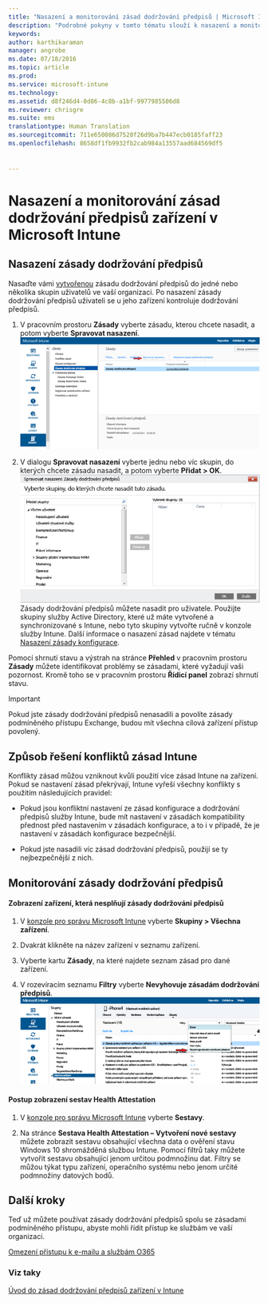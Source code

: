 ```yaml
---
title: "Nasazení a monitorování zásad dodržování předpisů | Microsoft Intune"
description: "Podrobné pokyny v tomto tématu slouží k nasazení a monitorování zásad dodržování předpisů pro zařízení."
keywords: 
author: karthikaraman
manager: angrobe
ms.date: 07/18/2016
ms.topic: article
ms.prod: 
ms.service: microsoft-intune
ms.technology: 
ms.assetid: d8f246d4-0d86-4c8b-a1bf-9977985506d8
ms.reviewer: chrisgre
ms.suite: ems
translationtype: Human Translation
ms.sourcegitcommit: 711e650086d7528f26d9ba7b447ecb0185faff23
ms.openlocfilehash: 8658df1fb9932fb2cab984a13557aad684569df5


---
```


# Nasazení a monitorování zásad dodržování předpisů zařízení v Microsoft Intune
## Nasazení zásady dodržování předpisů
Nasaďte vámi [vytvořenou](create-a-device-compliance-policy-in-microsoft-intune.md) zásadu dodržování předpisů do jedné nebo několika skupin uživatelů ve vaší organizaci. Po nasazení zásady dodržování předpisů uživateli se u jeho zařízení kontroluje dodržování předpisů.

1.  V pracovním prostoru **Zásady** vyberte zásadu, kterou chcete nasadit, a potom vyberte **Spravovat nasazení**.
![Snímek stránky zásad dodržování předpisů zobrazující možnosti nabídky Spravovat nasazení v horní části](./media/intune-sa-3c-deploy-compliance-policy2.png)

2.  V dialogu **Spravovat nasazení** vyberte jednu nebo víc skupin, do kterých chcete zásadu nasadit, a potom vyberte **Přidat > OK**.
![Snímek obrazovky dialogového okna Spravovat nasazení](./media/intune-sa-3d-deploy-compliance-policy3-Manage.png) Zásady dodržování předpisů můžete nasadit pro uživatele. Použijte skupiny služby Active Directory, které už máte vytvořené a synchronizované s Intune, nebo tyto skupiny vytvořte ručně v konzole služby Intune. Další informace o nasazení zásad najdete v tématu [Nasazení zásady konfigurace](manage-settings-and-features-on-your-devices-with-microsoft-intune-policies.md).

Pomocí shrnutí stavu a výstrah na stránce **Přehled** v pracovním prostoru **Zásady** můžete identifikovat problémy se zásadami, které vyžadují vaši pozornost. Kromě toho se v pracovním prostoru **Řídicí panel** zobrazí shrnutí stavu.

> [!IMPORTANT]
> Pokud jste zásady dodržování předpisů nenasadili a povolíte zásady podmíněného přístupu Exchange, budou mít všechna cílová zařízení přístup povolený.

## Způsob řešení konfliktů zásad Intune
Konflikty zásad můžou vzniknout kvůli použití více zásad Intune na zařízení. Pokud se nastavení zásad překrývají, Intune vyřeší všechny konflikty s použitím následujících pravidel:

-   Pokud jsou konfliktní nastavení ze zásad konfigurace a dodržování předpisů služby Intune, bude mít nastavení v zásadách kompatibility přednost před nastavením v zásadách konfigurace, a to i v případě, že je nastavení v zásadách konfigurace bezpečnější.

-   Pokud jste nasadili víc zásad dodržování předpisů, použijí se ty nejbezpečnější z nich.

## Monitorování zásady dodržování předpisů

#### Zobrazení zařízení, která nesplňují zásady dodržování předpisů

1.  V [konzole pro správu Microsoft Intune](https://manage.microsoft.com) vyberte **Skupiny > Všechna zařízení**.

2.  Dvakrát klikněte na název zařízení v seznamu zařízení.

3.  Vyberte kartu **Zásady**, na které najdete seznam zásad pro dané zařízení.

4.  V rozevíracím seznamu **Filtry** vyberte **Nevyhovuje zásadám dodržování předpisů**.
![Snímek obrazovky zobrazující seznam možností v seznamu filtrů](./media/intune-sa-3e-view-device-noncompliance.png)

#### Postup zobrazení sestav Health Attestation

1.  V [konzole pro správu Microsoft Intune](https://manage.microsoft.com) vyberte **Sestavy**.

2.  Na stránce **Sestava Health Attestation – Vytvoření nové sestavy** můžete zobrazit sestavu obsahující všechna data o ověření stavu Windows 10 shromážděná službou Intune. Pomocí filtrů taky můžete vytvořit sestavu obsahující jenom určitou podmnožinu dat. Filtry se můžou týkat typu zařízení, operačního systému nebo jenom určité podmnožiny datových bodů.


## Další kroky
Teď už můžete používat zásady dodržování předpisů spolu se zásadami podmíněného přístupu, abyste mohli řídit přístup ke službám ve vaší organizaci.

[Omezení přístupu k e-mailu a službám O365](restrict-access-to-email-and-o365-services-with-microsoft-intune.md)


### Viz taky
[Úvod do zásad dodržování předpisů zařízení v Intune](introduction-to-device-compliance-policies-in-microsoft-intune.md)



<!--HONumber=Aug16_HO3-->


